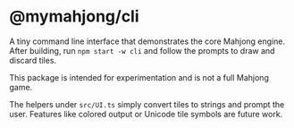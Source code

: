 # @mymahjong/cli

A tiny command line interface that demonstrates the core Mahjong engine. After building, run `npm start -w cli` and follow the prompts to draw and discard tiles.

This package is intended for experimentation and is not a full Mahjong game.

The helpers under `src/UI.ts` simply convert tiles to strings and prompt the
user. Features like colored output or Unicode tile symbols are future work.
